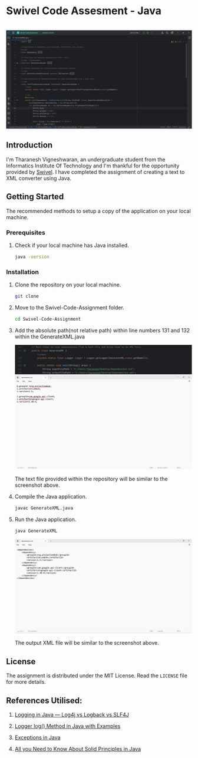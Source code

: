# Swivel Code Assesment - Java

<br>

<img src="images/Screenshot-of-Code.png" alt="Screenshot of Code">

## Introduction

I'm Tharanesh Vigneshwaran, an undergraduate student from the Informatics Institute Of Technology and I'm thankful for the opportunity provided by [Swivel](https://www.swiveltech.io/). I have completed the assignment of creating a text to XML converter using Java.

## Getting Started

The recommended methods to setup a copy of the application on your local machine.

### Prerequisites

1. Check if your local machine has Java installed.

   ```sh
   java -version
   ```

### Installation

1. Clone the repository on your local machine.

   ```sh
   git clone
   ```

2. Move to the Swivel-Code-Assignment folder.

   ```sh
   cd Swivel-Code-Assignment
   ```

3. Add the absolute path(not relative path) within line numbers 131 and 132 within the GenerateXML.java

   <img src="images/Screenshot-of-Filepath-in-Code.png" alt="Screenshot of Filepath in Code">

   <br>

   <img src="images/Screenshot of Txt File(The input).png">

   The text file provided within the repository will be similar to the screenshot above.

4. Compile the Java application.

   ```sh
   javac GenerateXML.java
   ```

5. Run the Java application.

   ```sh
   java GenerateXML
   ```

   <img src="images/Screenshot of generated xml file(The final output).png" alt="Screenshot of generated xml file(The final output)">

   The output XML file will be similar to the screenshot above.

## License

The assignment is distributed under the MIT License. Read the `LICENSE` file for more details.

## References Utilised:

1. [Logging in Java — Log4j vs Logback vs SLF4J](https://medium.com/javarevisited/logging-in-java-log4j-vs-logback-vs-slf4j-88c533088d2a)

2. [Logger log() Method in Java with Examples](https://www.geeksforgeeks.org/logger-log-method-in-java-with-examples/)

3. [Exceptions in Java](https://www.geeksforgeeks.org/exceptions-in-java/)

4. [All you Need to Know About Solid Principles in Java](https://www.edureka.co/blog/solid-principles-in-java/)
